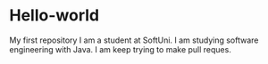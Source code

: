 # Hello-world
My first repository
I am a student at SoftUni.
I am studying software engineering with Java.
I am keep trying to make pull reques.
